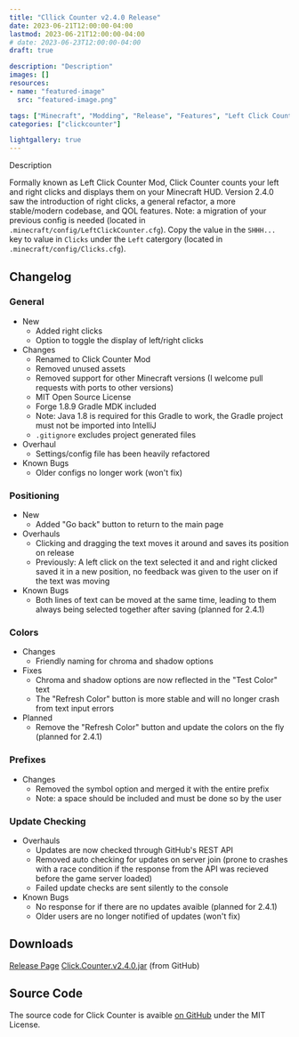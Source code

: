 ```yaml
---
title: "Cllick Counter v2.4.0 Release"
date: 2023-06-21T12:00:00-04:00
lastmod: 2023-06-21T12:00:00-04:00
# date: 2023-06-23T12:00:00-04:00
draft: true

description: "Description"
images: []
resources:
- name: "featured-image"
  src: "featured-image.png"

tags: ["Minecraft", "Modding", "Release", "Features", "Left Click Counter Mod", "Click Counter"]
categories: ["clickcounter"]

lightgallery: true
---
```


Description

<!--more-->

Formally known as Left Click Counter Mod, Click Counter counts your left and right clicks and displays them on your Minecraft HUD. Version 2.4.0 saw the introduction of right clicks, a general refactor, a more stable/modern codebase, and QOL features. Note: a migration of your previous config is needed (located in `.minecraft/config/LeftClickCounter.cfg`). Copy the value in the `SHHH...` key to value in `Clicks` under the `Left` catergory (located in `.minecraft/config/Clicks.cfg`).

## Changelog

### General
  - New
    - Added right clicks
    - Option to toggle the display of left/right clicks
  - Changes
    - Renamed to Click Counter Mod
    - Removed unused assets
    - Removed support for other Minecraft versions (I welcome pull requests with ports to other versions)
    - MIT Open Source License
    - Forge 1.8.9 Gradle MDK included
    - Note: Java 1.8 is required for this Gradle to work, the Gradle project must not be imported into IntelliJ
    - `.gitignore` excludes project generated files
  - Overhaul
    - Settings/config file has been heavily refactored
  - Known Bugs
    - Older configs no longer work (won't fix)

### Positioning
  - New
    - Added "Go back" button to return to the main page
  - Overhauls
    - Clicking and dragging the text moves it around and saves its position on release
    - Previously: A left click on the text selected it and and right clicked saved it in a new position, no feedback was given to the user on if the text was moving
  - Known Bugs
    - Both lines of text can be moved at the same time, leading to them always being selected together after saving (planned for 2.4.1)

### Colors
  - Changes
    - Friendly naming for chroma and shadow options
  - Fixes
    - Chroma and shadow options are now reflected in the "Test Color" text
    - The "Refresh Color" button is more stable and will no longer crash from text input errors
  - Planned
    - Remove the "Refresh Color" button and update the colors on the fly (planned for 2.4.1)

### Prefixes
  - Changes
    - Removed the symbol option and merged it with the entire prefix
    - Note: a space should be included and must be done so by the user

### Update Checking
  - Overhauls
    - Updates are now checked through GitHub's REST API
    - Removed auto checking for updates on server join (prone to crashes with a race condition if the response from the API was recieved before the game server loaded)
    - Failed update checks are sent silently to the console
  - Known Bugs
    - No response for if there are no updates avaible (planned for 2.4.1)
    - Older users are no longer notified of updates (won't fix)

## Downloads
[Release Page](https://github.com/joshuafhiggins/clickcounter/releases/tag/v2.4.0)
[Click.Counter.v2.4.0.jar](https://github.com/joshuafhiggins/clickcounter/releases/download/v2.4.0/Click.Counter.v2.4.0.jar) (from GitHub)

## Source Code
The source code for Click Counter is avaible [on GitHub](https://github.com/joshuafhiggins/clickcounter/) under the MIT License.